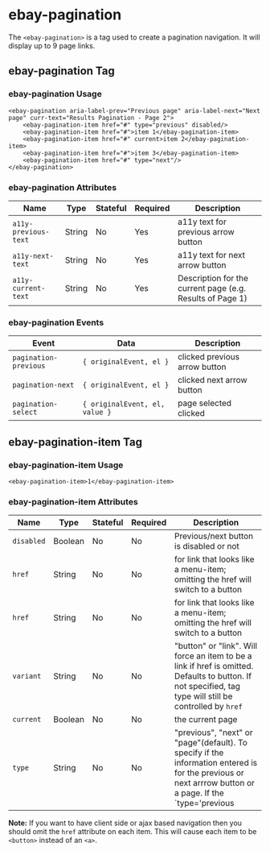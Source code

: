 # ebay-pagination

The `<ebay-pagination>` is a tag used to create a pagination navigation. It will display up to 9 page links.

## ebay-pagination Tag

### ebay-pagination Usage

```marko
<ebay-pagination aria-label-prev="Previous page" aria-label-next="Next page" curr-text="Results Pagination - Page 2">
    <ebay-pagination-item href="#" type="previous" disabled/>
    <ebay-pagination-item href="#">item 1</ebay-pagination-item>
    <ebay-pagination-item href="#" current>item 2</ebay-pagination-item>
    <ebay-pagination-item href="#">item 3</ebay-pagination-item>
    <ebay-pagination-item href="#" type="next"/>
</ebay-pagination>
```

### ebay-pagination Attributes

Name | Type | Stateful | Required | Description
--- | --- | --- | --- | ---
`a11y-previous-text` | String | No | Yes | a11y text for previous arrow button
`a11y-next-text` | String | No | Yes | a11y text for next arrow button
`a11y-current-text` | String | No | Yes | Description for the current page (e.g. Results of Page 1)

### ebay-pagination Events

Event | Data | Description
--- | --- | ---
`pagination-previous` | `{ originalEvent, el }`| clicked previous arrow button
`pagination-next` | `{ originalEvent, el }` | clicked next arrow button
`pagination-select` | `{ originalEvent, el, value }` | page selected clicked

## ebay-pagination-item Tag

### ebay-pagination-item Usage

```marko
<ebay-pagination-item>1</ebay-pagination-item>
```

### ebay-pagination-item Attributes

Name | Type | Stateful | Required | Description
--- | --- | --- | --- | ---
`disabled` | Boolean | No | No | Previous/next button is disabled or not
`href` | String | No | No | for link that looks like a menu-item; omitting the href will switch to a button
`href` | String | No | No | for link that looks like a menu-item; omitting the href will switch to a button
`variant` | String | No | No | "button" or "link". Will force an item to be a link if href is omitted. Defaults to button. If not specified, tag type will still be controlled by `href`
`current` | Boolean | No | No | the current page
`type` | String | No | No | "previous", "next" or "page"(default). To specify if the information entered is for the previous or next arrrow button or a page. If the `type='previous|next'` isn't provided the previous/next arrow buttons will be taken as `disabled`

**Note:** If you want to have client side or ajax based navigation then you should omit the `href` attribute on each item. This will cause each item to be `<button>` instead of an `<a>`.
